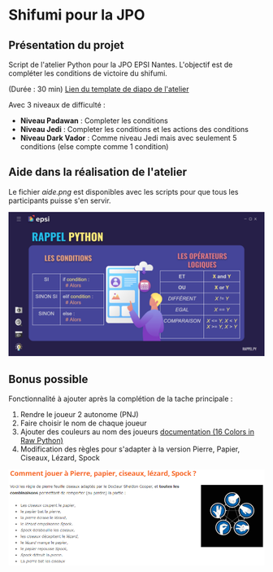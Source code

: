 # Shifumi pour la JPO

## Présentation du projet

Script de l'atelier Python pour la JPO EPSI Nantes. 
L'objectif est de compléter les conditions de victoire du shifumi.

(Durée : 30 min)
[Lien du template de diapo de l'atelier](https://docs.google.com/presentation/d/11WMAlkuY-EaasJS3OAQxBNtRtPIiSXcbwbYN2b9HRKc/edit?usp=sharing)

Avec 3 niveaux de difficulté :
- **Niveau Padawan** : Completer les conditions 
- **Niveau Jedi** : Completer les conditions et les actions des conditions
- **Niveau Dark Vador** : Comme niveau Jedi mais avec seulement 5 conditions (else compte comme 1 condition)

## Aide dans la réalisation de l'atelier

Le fichier *aide.png* est disponibles avec les scripts pour que tous les participants puisse s'en servir.

![rappel des condition en python](img/aide.png)

## Bonus possible

Fonctionnalité à ajouter après la complétion de la tache principale :
1. Rendre le joueur 2 autonome (PNJ)
2. Faire choisir le nom de chaque joueur
3. Ajouter des couleurs au nom des joueurs [documentation (16 Colors in Raw Python)](https://stackabuse.com/how-to-print-colored-text-in-python/#16colorsinrawpython)
4. Modification des règles pour s'adapter à la version Pierre, Papier, Ciseaux, Lézard, Spock 

![Règle du jeu](img/bonus-regles-suplementaires.png)
